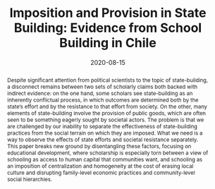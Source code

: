 ---
title: "Imposition and Provision in State Building: Evidence from School Building in Chile"
date: 2020-08-15
authors: ["Hillel Soifer and Federico Tiberti"]
publication: "Working Paper"
publication_types: ["2"]
abstract: "Despite significant attention from political scientists to the topic of state-building, a disconnect remains between two sets of scholarly claims both backed with indirect evidence: on the one hand, some scholars see state-building as an inherently conflictual process, in which outcomes are determined both by the state’s effort and by the resistance to that effort from society. On the other, many elements of state-building involve the provision of public goods, which are often seen to be something eagerly sought by societal actors. The problem is that we are challenged by our inability to separate the effectiveness of state-building practices from the social terrain on which they are imposed. What we need is a way to observe the effects of state efforts and societal resistance separately. This paper breaks new ground by disentangling these factors, focusing on educational development, where scholarship is especially torn between a view of schooling as access to human capital that communities want, and schooling as an imposition of centralization and homogeneity at the cost of erasing local culture and disrupting family-level economic practices and community-level social hierarchies."
featured: false

---